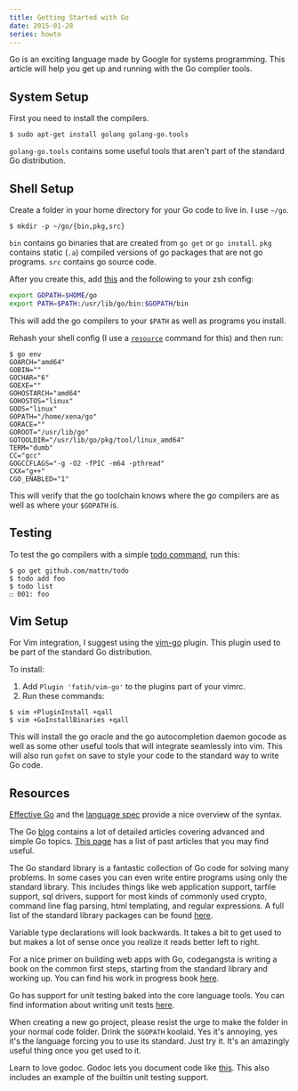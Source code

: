 ```yaml
---
title: Getting Started with Go
date: 2015-01-28
series: howto
---
```


Go is an exciting language made by Google for systems programming. This article
will help you get up and running with the Go compiler tools.

System Setup
------------

First you need to install the compilers.

```console
$ sudo apt-get install golang golang-go.tools
```

`golang-go.tools` contains some useful tools that aren't part of the standard
Go distribution.

Shell Setup
-----------

Create a folder in your home directory for your Go code to live in. I use
`~/go`.

```console
$ mkdir -p ~/go/{bin,pkg,src}
```

`bin` contains go binaries that are created from `go get` or `go install`.
`pkg` contains static (`.a`) compiled versions of go packages that are not go
programs. `src` contains go source code.

After you create this, add
[this](https://github.com/Xe/dotfiles/blob/master/.zsh/go-completion.zsh) and
the following to your zsh config:

```sh
export GOPATH=$HOME/go
export PATH=$PATH:/usr/lib/go/bin:$GOPATH/bin
```

This will add the go compilers to your `$PATH` as well as programs you install.

Rehash your shell config (I use
a [`resource`](https://github.com/Xe/dotfiles/blob/master/.zsh/resource.zsh#L3)
command for this) and then run:

```console
$ go env
GOARCH="amd64"
GOBIN=""
GOCHAR="6"
GOEXE=""
GOHOSTARCH="amd64"
GOHOSTOS="linux"
GOOS="linux"
GOPATH="/home/xena/go"
GORACE=""
GOROOT="/usr/lib/go"
GOTOOLDIR="/usr/lib/go/pkg/tool/linux_amd64"
TERM="dumb"
CC="gcc"
GOGCCFLAGS="-g -O2 -fPIC -m64 -pthread"
CXX="g++"
CGO_ENABLED="1"
```

This will verify that the go toolchain knows where the go compilers are as well
as where your `$GOPATH` is.

Testing
-------

To test the go compilers with a simple
[todo command](https://github.com/mattn/todo), run this:

```console
$ go get github.com/mattn/todo
$ todo add foo
$ todo list
☐ 001: foo
```

Vim Setup
---------

For Vim integration, I suggest using the
[vim-go](https://github.com/fatih/vim-go) plugin. This plugin used to be part
of the standard Go distribution.

To install:

1. Add `Plugin 'fatih/vim-go'` to the plugins part of your vimrc.
2. Run these commands:

```console
$ vim +PluginInstall +qall
$ vim +GoInstallBinaries +qall
```

This will install the go oracle and the go autocompletion daemon gocode as well
as some other useful tools that will integrate seamlessly into vim. This will
also run `gofmt` on save to style your code to the standard way to write Go
code.

Resources
---------

[Effective Go](https://go.dev/doc/effective_go) and the
[language spec](https://go.dev/ref/spec) provide a nice overview of the
syntax.

The Go [blog](https://go.dev/blog/) contains a lot of detailed articles
covering advanced and simple Go topics.
[This page](https://go.dev/doc/#blog) has a list of past articles that
you may find useful.

The Go standard library is a fantastic collection of Go code for solving many
problems. In some cases you can even write entire programs using only the
standard library. This includes things like web application support, tarfile
support, sql drivers, support for most kinds of commonly used crypto, command
line flag parsing, html templating, and regular expressions. A full list of
the standard library packages can be found [here](https://pkg.go.dev/std).

Variable type declarations will look backwards. It takes a bit to get used to
but makes a lot of sense once you realize it reads better left to right.

For a nice primer on building web apps with Go, codegangsta is writing a book
on the common first steps, starting from the standard library and working up.
You can find his work in progress book
[here](http://codegangsta.gitbooks.io/building-web-apps-with-go/).

Go has support for unit testing baked into the core language tools. You can
find information about writing unit tests [here](http://pkg.go.dev/testing).

When creating a new go project, please resist the urge to make the folder in your
normal code folder. Drink the `$GOPATH` koolaid. Yes it's annoying, yes it's the
language forcing you to use its standard. Just try it. It's an amazingly useful
thing once you get used to it.

Learn to love godoc. Godoc lets you document code like
[this](https://gist.github.com/Xe/b973e30d81280899955d). This also includes an
example of the builtin unit testing support.
